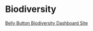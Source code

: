 # Biodiversity
[Belly Button Biodiversity Dashboard Site](https://TristanVaccarino.github.io/Plotly_Development/)
